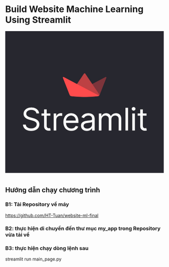 # Build Website Machine Learning Using Streamlit
![Alt](https://github.com/HT-Tuan/MachineLearning/blob/main/streamlit_hero.jpg?raw=true)
#
## Hướng dẫn chạy chương trình
### B1: Tải Repository về máy
https://github.com/HT-Tuan/website-ml-final
### B2: thực hiện di chuyển đến thư mục my_app trong Repository vừa tải về
### B3: thực hiện chạy dòng lệnh sau
streamlit run main_page.py

